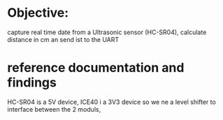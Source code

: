 # Objective:

capture real time date from a Ultrasonic sensor (HC-SR04), calculate distance in cm an send ist to the UART

# reference documentation and findings

HC-SR04 is a 5V device, ICE40 i a 3V3 device so we ne a level shifter to interface between the 2 moduls, 
